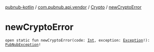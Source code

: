 [pubnub-kotlin](../../index.md) / [com.pubnub.api.vendor](../index.md) / [Crypto](index.md) / [newCryptoError](./new-crypto-error.md)

# newCryptoError

`open static fun newCryptoError(code: `[`Int`](https://kotlinlang.org/api/latest/jvm/stdlib/kotlin/-int/index.html)`, exception: `[`Exception`](https://docs.oracle.com/javase/6/docs/api/java/lang/Exception.html)`!): `[`PubNubException`](../../com.pubnub.api/-pub-nub-exception/index.md)`!`